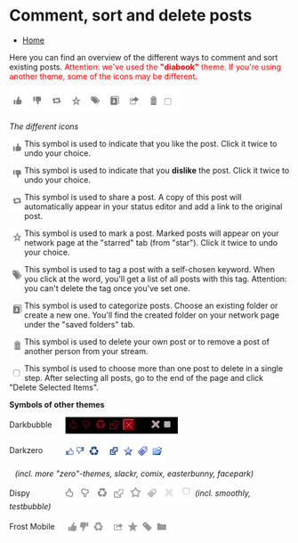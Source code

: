 Comment, sort and delete posts
==============

* [Home](help)

Here you can find an overview of the different ways to comment and sort existing posts. <span style="color: red;">Attention: we've used the <b>"diabook"</b> theme. If you're using another theme, some of the icons may be different.</span>

<img src="doc/img/diabook.png" width="308" height="42" alt="diabook" >

<i>The different icons</i>

<img src="doc/img/post_thumbs_up.png" width="27" height="32" alt="post_thumbs_up.png" align="left" style="padding-bottom: 10px;"> This symbol is used to indicate that you like the post. Click it twice to undo your choice.<p style="clear:both;"></p>

<img src="doc/img/post_thumbs_down.png" width="27" height="32" alt="post_thumbs_down.png" align="left" style="padding-bottom: 10px;"> This symbol is used to indicate that you <b>dislike</b> the post. Click it twice to undo your choice.
<p style="clear:both;"></p>

<img src="doc/img/post_share.png" width="27" height="32" alt="post_share.png" align="left" style="padding-bottom: 10px;"> This symbol is used to share a post. A copy of this post will automatically appear in your status editor and add a link to the original post.
<p style="clear:both;"></p>

<img src="doc/img/post_mark.png" width="27" height="32" alt="post_mark.png" align="left" style="padding-bottom: 10px;"> This symbol is used to mark a post. Marked posts will appear on your network page at the "starred" tab (from "star"). Click it twice to undo your choice.
<p style="clear:both;"></p>

<img src="doc/img/post_tag.png" width="27" height="41" alt="post_tag.png" align="left" style="padding-bottom: 10px;"> This symbol is used to tag a post with a self-chosen keyword. When you click at the word, you'll get a list of all posts with this tag. Attention: you can't delete the tag once you've set one.
<p style="clear:both;"></p>

<img src="doc/img/post_categorize.png" width="27" height="32" alt="post_categorize.png" align="left" style="padding-bottom: 20px;"> This symbol is used to categorize posts. Choose an existing folder or create a new one. You'll find the created folder on your network page under the "saved folders" tab.
<p style="clear:both;"></p>

<img src="doc/img/post_delete.png" width="27" height="32" alt="post_delete.png" align="left"> This symbol is used to delete your own post or to remove a post of another person from your stream. 
<P style="clear: both;"></p>

<img src="doc/img/post_choose.png" width="27" height="32" alt="post_choose.png" align="left"> This symbol is used to choose more than one post to delete in a single step. After selecting all posts, go to the end of the page and click "Delete Selected Items".<P style="clear: both;"></p>

**Symbols of other themes**

Darkbubble  <img src="doc/img/darkbubble.png" alt="darkbubble.png" style="padding-left: 20px; vertical-align:middle;">

Darkzero  <img src="doc/img/darkzero.png" alt="darkzero.png" style="padding-left: 35px; vertical-align:middle;">

<span style="padding-left: 10px; font-style:italic;">(incl. more "zero"-themes, slackr, comix, easterbunny, facepark)</span>

Dispy  <img src="doc/img/dispy.png" alt="dispy.png" style="padding-left: 57px; vertical-align:middle;"> <i>(incl. smoothly, testbubble)</i>

Frost Mobile  <img src="doc/img/frost.png" alt="frost.png" style="padding-left: 16px; vertical-align:middle;">
